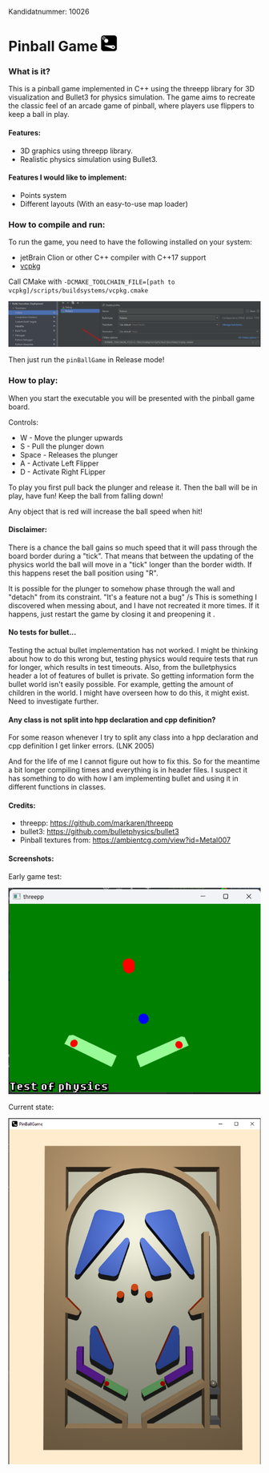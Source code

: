 Kandidatnummer: 10026
# Pinball Game <img alt="GameLogo" height="32" src="doc/logo.png" title="GameLogo" width="32"/>

### What is it?
This is a pinball game implemented in C++ using the threepp library for 3D visualization and Bullet3 for physics simulation. 
The game aims to recreate the classic feel of an arcade game of pinball, where players use flippers to keep a ball in play.

#### Features:
* 3D graphics using threepp library.
* Realistic physics simulation using Bullet3.

#### Features I would like to implement:
* Points system
* Different layouts (With an easy-to-use map loader)

### How to compile and run:

To run the game, you need to have the following installed on your system:
* jetBrain Clion or other C++ compiler with C++17 support
* [vcpkg](https://vcpkg.io/en/index.html)

Call CMake with `-DCMAKE_TOOLCHAIN_FILE=[path to vcpkg]/scripts/buildsystems/vcpkg.cmake`

![img.png](doc/examples/CmakeToolChain.png)

Then just run the `pinBallGame` in Release mode!

### How to play:

When you start the executable you will be presented with the pinball game board.

Controls:
* W - Move the plunger upwards
* S - Pull the plunger down
* Space - Releases the plunger
* A - Activate Left Flipper
* D - Activate Right FLipper

To play you first pull back the plunger and release it. Then the ball will be in play, have fun! Keep the ball from falling down!

Any object that is red will increase the ball speed when hit!

#### Disclaimer:
There is a chance the ball gains so much speed that it will pass through the board border during a "tick". That means that between the updating of the physics world the ball will move in a "tick" longer than the border width.
If this happens reset the ball position using "R".

It is possible for the plunger to somehow phase through the wall and "detach" from its constraint. "It's a feature not a bug" /s
This is something I discovered when messing about, and I have not recreated it more times. If it happens, just restart the game by closing it and preopening it .

#### No tests for bullet...

Testing the actual bullet implementation has not worked. I might be thinking about how to do this wrong but, testing physics would require tests that run for longer, which results in test timeouts.
Also, from the bulletphysics header a lot of features of bullet is private. So getting information form the bullet world isn't easily possible. For example, getting the amount of children in the world.
I might have overseen how to do this, it might exist. Need to investigate further.

#### Any class is not split into hpp declaration and cpp definition?

For some reason whenever I try to split any class into a hpp declaration and cpp definition I get linker errors. (LNK 2005)

And for the life of me I cannot figure out how to fix this.
So for the meantime a bit longer compiling times and everything is in header files.
I suspect it has something to do with how I am implementing bullet and using it in different functions in classes.

#### Credits:

* threepp: https://github.com/markaren/threepp
* bullet3: https://github.com/bulletphysics/bullet3
* Pinball textures from: https://ambientcg.com/view?id=Metal007

#### Screenshots:

Early game test:

![img.png](doc/screenshots/flipperTest1.png)

Current state:

![img.png](doc/screenshots/CurrentGameState.png)